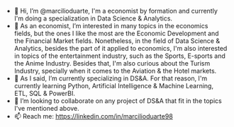 - 👋 Hi, I’m @marcilioduarte, I'm a economist by formation and currently I'm doing a specialization in Data Science & Analytics.
- 👀 As an economist, I’m interested in many topics in the economics fields, but the ones I like the most are the Economic Development and the Financial Market fields. 
     Nonetheless, in the field of Data Science & Analytics, besides the part of it applied to economics,
     I'm also interested in topics of the entertainment industry, such as the 
     Sports, E-sports and the Anime Industry. 
     Besides that, I'm also curious about the Turism Industry, specially when it comes to the Aviation & the Hotel markets.
- 🌱 As I said, I’m currently specializing in DS&A. For that reason, I'm currently learning Python, Artificial Intelligence & Machine Learning, ETL, SQL & PowerBI. 
- 💞️ I’m looking to collaborate on any project of DS&A that fit in the topics I've mentioned above.
- 📫 Reach me: https://linkedin.com/in/marcilioduarte98

